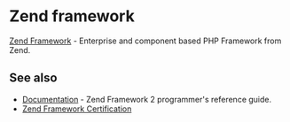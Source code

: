 # Zend framework

[Zend Framework](http://framework.zend.com/) - Enterprise and component based
PHP Framework from Zend.

## See also

* [Documentation](http://framework.zend.com/manual/current/en/index.html) -
  Zend Framework 2 programmer's reference guide.
* [Zend Framework Certification](http://www.zend.com/en/services/certification/framework)
